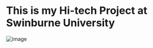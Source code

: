 # This is my Hi-tech Project at Swinburne University
![image](https://user-images.githubusercontent.com/58846389/112177295-5c99d580-8c2b-11eb-86cf-c8768112aaa5.png)
